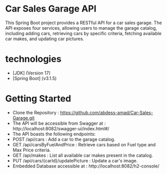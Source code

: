 # Car Sales Garage API

This Spring Boot project provides a RESTful API for a car sales garage. The API exposes four services, allowing users to manage the garage catalog, including adding cars,
retrieving cars by specific criteria, fetching available car makes, and updating car pictures.

# technologies

* [JDK]			    (Version 17)
* [Spring Boot]	(v3.1.5)

# Getting Started
* Clone the Repository : https://github.com/abdess-amad/Car-Sales-Garage.git
* The API will be accessible from Swagger at : http://localhost:8082/swagger-ui/index.html#/
* The API boasts the following endpoints:
 * POST /api/cars                      : Add a car to the garage catalog.
 * GET /api/carsByFuelAndPrice         : Retrieve cars based on Fuel type and Max Price criteria.
 * GET /api/makes                      : List all available car makes present in the catalog.
 * PUT /api/cars/{carId}/updatePicture : Update a car's image.
* Embedded Database accessible at : http://localhost:8082/h2-console/

